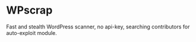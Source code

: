 # WPscrap
Fast and stealth WordPress scanner, no api-key, searching contributors  for auto-exploit module.
